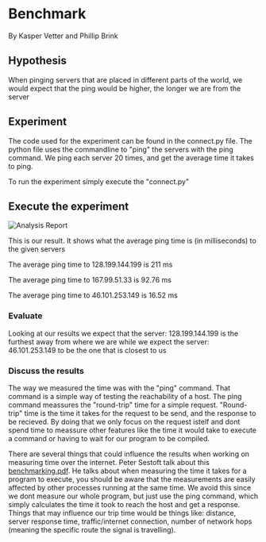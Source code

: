 # Benchmark

By Kasper Vetter and Phillip Brink

## Hypothesis

When pinging servers that are placed in different parts of the world, we would expect that the ping would
be higher, the longer we are from the server

## Experiment

The code used for the experiment can be found in the connect.py file. The python file uses the commandline to "ping" the servers with the ping command. We ping each server 20 times, and get the average time it takes to ping.

To run the experiment simply execute the "connect.py"

## Execute the experiment

![Analysis Report](https://github.com/Kvetter/ufo-linq/blob/master/img/benchmark.png)

This is our result. It shows what the average ping time is (in milliseconds) to the given servers

The average ping time to 128.199.144.199 is 211 ms

The average ping time to 167.99.51.33 is 92.76 ms

The average ping time to 46.101.253.149 is 16.52 ms


### Evaluate

Looking at our results we expect that the server: 128.199.144.199 is the furthest away from where we are
while we expect the server: 46.101.253.149 to be the one that is closest to us

### Discuss the results

The way we measured the time was with the "ping" command. That command is a simple way of testing the reachability of a host. The ping command meassures the "round-trip" time for a simple request. "Round-trip" time is the time it takes for the request to be send, and the response to be recieved. By doing that we only focus on the request istelf and dont spend time to meassure other features like the time it would take to execute a command or having to wait for our program to be compiled.

There are several things that could influence the results when working on measuring time over the internet. Peter Sestoft talk about this [benchmarking.pdf](https://www.itu.dk/people/sestoft/papers/benchmarking.pdf). He talks about when measuring the time it takes for a program to execute, you should be aware that the measurements are easily affected by other processes running at the same time. We avoid this since we dont measure our whole program, but just use the ping command, which simply calculates the time it took to reach the host and get a response. Things that may influence our trip time would be things like: distance, server response time, traffic/internet connection, number of network hops (meaning the specific route the signal is travelling). 
 
